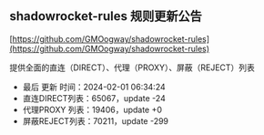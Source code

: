 ## shadowrocket-rules 规则更新公告

[https://github.com/GMOogway/shadowrocket-rules](https://github.com/GMOogway/shadowrocket-rules)

提供全面的直连（DIRECT）、代理（PROXY）、屏蔽（REJECT）列表
- 最后 更新 时间：2024-02-01 06:34:24
- 直连DIRECT列表：65067，update -24
- 代理PROXY 列表：19406，update +0
- 屏蔽REJECT列表：70211，update -299